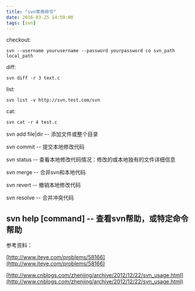 ```yaml
---
title: "svn常用命令"
date: 2016-03-25 14:59:00
tags: [svn]
---
```

checkout:

	svn --username yourusername --password yourpassword co svn_path local_path 

diff:

	svn diff -r 3 text.c

list:

	svn list -v http://svn.test.com/svn
	
cat:

	svn cat -r 4 test.c 
	
svn add file|dir -- 添加文件或整个目录

svn commit  -- 提交本地修改代码

svn status    -- 查看本地修改代码情况：修改的或本地独有的文件详细信息

svn merge   -- 合并svn和本地代码

svn revert   -- 撤销本地修改代码

svn resolve -- 合并冲突代码

svn help [command] -- 查看svn帮助，或特定命令帮助
------
参考资料：

[http://www.iteye.com/problems/58166](http://www.iteye.com/problems/58166)

[http://www.cnblogs.com/zhenjing/archive/2012/12/22/svn_usage.html](http://www.cnblogs.com/zhenjing/archive/2012/12/22/svn_usage.html)

